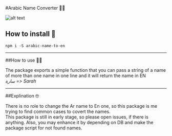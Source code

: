 #Arabic Name Converter 👳‍♂️

![alt text](https://i.ibb.co/ByDkG4P/Kapture-2019-09-09-at-12-10-26.gif)

## How to install 🧐
```
npm i -S arabic-name-to-en
```
 ---
##How to use 👨‍💻

The package exports a simple function that you can pass a string of a name of more than one name in one line and it will return the name in EN
<br />
*سارة => Sarah*

---
##Explination 🤓

There is no role to change the Ar name to En one, so this package is me trying to find common cases to covert the names.
<br />
This package is still in early stage, so please open issues, if there is anything. Also, you may enhance it by depending on DB and make the package script for not found names.
